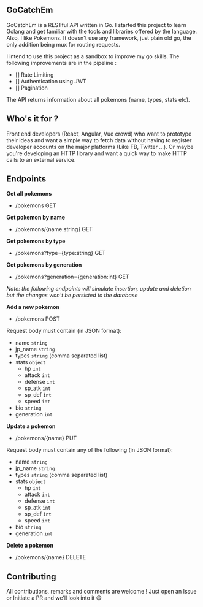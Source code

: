 ## GoCatchEm

GoCatchEm is a RESTful API written in Go. I started this
project to learn Golang and get familiar with the tools and libraries offered by
the language. Also, I like Pokemons. It doesn't use any framework, just plain
old go, the only addition being mux for routing requests.

I intend to use this project as a sandbox to improve my go skills. The following
improvements are in the pipeline :

- [] Rate Limiting
- [] Authentication using JWT
- [] Pagination

The API returns information about all pokemons (name, types, stats etc).

## Who's it for ?

Front end developers (React, Angular, Vue crowd) who want to prototype their
ideas and want a simple way to fetch data without having to register developer
accounts on the major platforms (Like FB, Twitter ...). Or maybe you're
developing an HTTP library and want a quick way to make HTTP calls to an
external service.

## Endpoints

**Get all pokemons**
* /pokemons                                 GET

**Get pokemon by name**
* /pokemons/{name:string}                   GET

**Get pokemons by type**
* /pokemons?type={type:string}              GET

**Get pokemons by generation**
* /pokemons?generation={generation:int}     GET

_Note: the following endpoints will simulate insertion, update and deletion but
the changes won't be persisted to the database_

**Add a new pokemon**
* /pokemons                                 POST

Request body must contain (in JSON format):
- name `string`
- jp_name `string`
- types `string` (comma separated list)
- stats `object`
    - hp `int`
    - attack `int`
    - defense `int`
    - sp_atk `int`
    - sp_def `int`
    - speed `int`
- bio `string`
- generation `int`

**Update a pokemon**
* /pokemons/{name}                          PUT

Request body must contain any of the following (in JSON format):

- name `string`
- jp_name `string`
- types `string` (comma separated list)
- stats `object`
    - hp `int`
    - attack `int`
    - defense `int`
    - sp_atk `int`
    - sp_def `int`
    - speed `int`
- bio `string`
- generation `int`

**Delete a pokemon**
* /pokemons/{name}                          DELETE

## Contributing

All contributions, remarks and comments are welcome ! Just open an Issue or
Initiate a PR and we'll look into it :smile:


